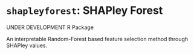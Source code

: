 # `shapleyforest`: SHAPley Forest

UNDER DEVELOPMENT R Package

An interpretable Random-Forest based feature selection method through SHAPley values.
